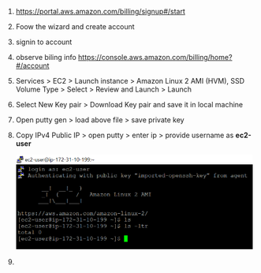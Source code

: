1. https://portal.aws.amazon.com/billing/signup#/start
1. Foow the wizard and create account
1. signin to account
1. observe biling info https://console.aws.amazon.com/billing/home?#/account
1. Services > EC2 > Launch instance > Amazon Linux 2 AMI (HVM), SSD Volume Type > Select > Review and Launch > Launch
1. Select New Key pair > Download Key pair and save it in local machine
1. Open putty gen > load above file > save private key 
1. Copy IPv4 Public IP > open putty > enter ip > provide username as **ec2-user**

    ![](login_screen.PNG)
1. 


